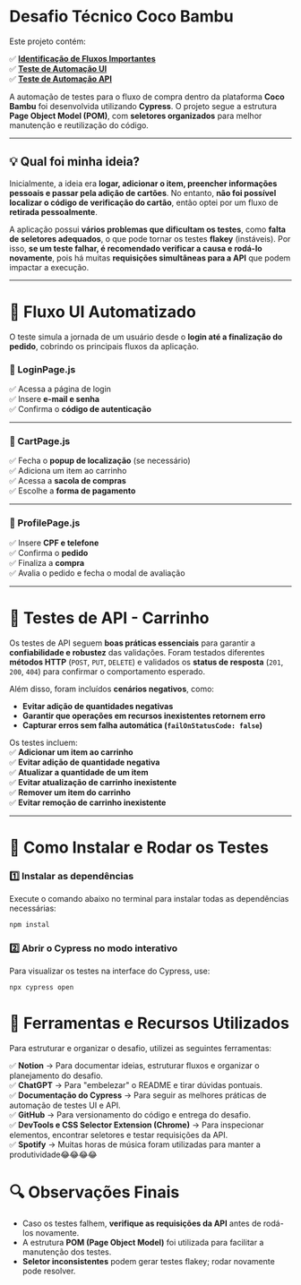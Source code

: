 # **Desafio Técnico Coco Bambu**  

Este projeto contém:  

✅ [**Identificação de Fluxos Importantes**](fluxos-importantes.md)  
✅ [**Teste de Automação UI**](cypress/e2e/add_card_and_checkout.spec.cy.js)  
✅ [**Teste de Automação API**](cypress/e2e/cart_api.cy.js)  

A automação de testes para o fluxo de compra dentro da plataforma **Coco Bambu** foi desenvolvida utilizando **Cypress**. O projeto segue a estrutura **Page Object Model (POM)**, com **seletores organizados** para melhor manutenção e reutilização do código.  

---

## **💡 Qual foi minha ideia?**  

Inicialmente, a ideia era **logar, adicionar o item, preencher informações pessoais e passar pela adição de cartões**. No entanto, **não foi possível localizar o código de verificação do cartão**, então optei por um fluxo de **retirada pessoalmente**.  

A aplicação possui **vários problemas que dificultam os testes**, como **falta de seletores adequados**, o que pode tornar os testes **flakey** (instáveis). Por isso, **se um teste falhar, é recomendado verificar a causa e rodá-lo novamente**, pois há muitas **requisições simultâneas para a API** que podem impactar a execução.  

---

# **📌 Fluxo UI Automatizado**  

O teste simula a jornada de um usuário desde o **login até a finalização do pedido**, cobrindo os principais fluxos da aplicação.  

### **🔹 LoginPage.js**  
✅ Acessa a página de login  
✅ Insere **e-mail e senha**  
✅ Confirma o **código de autenticação**  

---

### **🔹 CartPage.js**  
✅ Fecha o **popup de localização** (se necessário)  
✅ Adiciona um item ao carrinho  
✅ Acessa a **sacola de compras**  
✅ Escolhe a **forma de pagamento**  

---

### **🔹 ProfilePage.js**  
✅ Insere **CPF e telefone**  
✅ Confirma o **pedido**  
✅ Finaliza a **compra**  
✅ Avalia o pedido e fecha o modal de avaliação  

---

# **📌 Testes de API - Carrinho**  

Os testes de API seguem **boas práticas essenciais** para garantir a **confiabilidade e robustez** das validações. Foram testados diferentes **métodos HTTP** (`POST`, `PUT`, `DELETE`) e validados os **status de resposta** (`201`, `200`, `404`) para confirmar o comportamento esperado.  

Além disso, foram incluídos **cenários negativos**, como:  
- **Evitar adição de quantidades negativas**  
- **Garantir que operações em recursos inexistentes retornem erro**  
- **Capturar erros sem falha automática (`failOnStatusCode: false`)**  

Os testes incluem:  
✅ **Adicionar um item ao carrinho**  
✅ **Evitar adição de quantidade negativa**  
✅ **Atualizar a quantidade de um item**  
✅ **Evitar atualização de carrinho inexistente**  
✅ **Remover um item do carrinho**  
✅ **Evitar remoção de carrinho inexistente**  

---

# **🚀 Como Instalar e Rodar os Testes**  

### **1️⃣ Instalar as dependências**  
Execute o comando abaixo no terminal para instalar todas as dependências necessárias:  
```bash
npm instal
```
### **2️⃣ Abrir o Cypress no modo interativo**

Para visualizar os testes na interface do Cypress, use:
```bash
npx cypress open
```
# **📌 Ferramentas e Recursos Utilizados**  

Para estruturar e organizar o desafio, utilizei as seguintes ferramentas:  

✅ **Notion** → Para documentar ideias, estruturar fluxos e organizar o planejamento do desafio.  
✅ **ChatGPT** → Para "embelezar" o README e tirar dúvidas pontuais.  
✅ **Documentação do Cypress** → Para seguir as melhores práticas de automação de testes UI e API.  
✅ **GitHub** → Para versionamento do código e entrega do desafio.  
✅ **DevTools e CSS Selector Extension (Chrome)** → Para inspecionar elementos, encontrar seletores e testar requisições da API.  
✅ **Spotify** → Muitas horas de música foram utilizadas para manter a produtividade😂😂😂😂 

# **🔍 Observações Finais**

- Caso os testes falhem, **verifique as requisições da API** antes de rodá-los novamente.
- A estrutura **POM (Page Object Model)** foi utilizada para facilitar a manutenção dos testes.
- **Seletor inconsistentes** podem gerar testes flakey; rodar novamente pode resolver.




